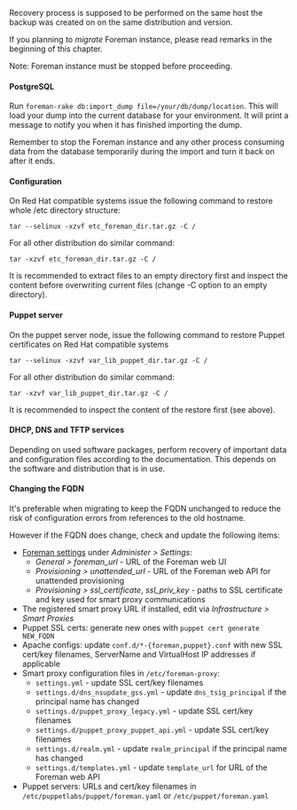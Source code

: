 
Recovery process is supposed to be performed on the same host the backup was
created on on the same distribution and version.

If you planning to *migrate* Foreman instance, please read remarks in the
beginning of this chapter.

Note: Foreman instance must be stopped before proceeding.

#### PostgreSQL

Run ```foreman-rake db:import_dump file=/your/db/dump/location```. This will load your
dump into the current database for your environment. It will print a message
to notify you when it has finished importing the dump.

Remember to stop the Foreman instance and any other process consuming data from the
database temporarily during the import and turn it back on after it ends.

#### Configuration

On Red Hat compatible systems issue the following command to restore whole /etc
directory structure:

    tar --selinux -xzvf etc_foreman_dir.tar.gz -C /

For all other distribution do similar command:

    tar -xzvf etc_foreman_dir.tar.gz -C /

It is recommended to extract files to an empty directory first and inspect the
content before overwriting current files (change -C option to an empty
directory).

#### Puppet server

On the puppet server node, issue the following command to restore Puppet
certificates on Red Hat compatible systems

    tar --selinux -xzvf var_lib_puppet_dir.tar.gz -C /

For all other distribution do similar command:

    tar -xzvf var_lib_puppet_dir.tar.gz -C /

It is recommended to inspect the content of the restore first (see above).

#### DHCP, DNS and TFTP services

Depending on used software packages, perform recovery of important data and
configuration files according to the documentation. This depends on the
software and distribution that is in use.

#### Changing the FQDN

It's preferable when migrating to keep the FQDN unchanged to reduce the risk
of configuration errors from references to the old hostname.

However if the FQDN does change, check and update the following items:

* [Foreman settings](manuals/{{page.version}}/index.html#3.5.2ConfigurationOptions) under *Administer > Settings*:
    * *General > foreman_url* - URL of the Foreman web UI
    * *Provisioning > unattended_url* - URL of the Foreman web API for unattended provisioning
    * *Provisioning > ssl_certificate*, *ssl_priv_key* - paths to SSL certificate and key used for smart proxy communications
* The registered smart proxy URL if installed, edit via *Infrastructure > Smart Proxies*
* Puppet SSL certs: generate new ones with `puppet cert generate NEW_FQDN`
* Apache configs: update `conf.d/*-{foreman,puppet}.conf` with new SSL cert/key filenames, ServerName and VirtualHost IP addresses if applicable
* Smart proxy configuration files in `/etc/foreman-proxy`:
    * `settings.yml` - update SSL cert/key filenames
    * `settings.d/dns_nsupdate_gss.yml` - update `dns_tsig_principal` if the principal name has changed
    * `settings.d/puppet_proxy_legacy.yml` - update SSL cert/key filenames
    * `settings.d/puppet_proxy_puppet_api.yml` - update SSL cert/key filenames
    * `settings.d/realm.yml` - update `realm_principal` if the principal name has changed
    * `settings.d/templates.yml` - update `template_url` for URL of the Foreman web API
* Puppet servers: URLs and cert/key filenames in `/etc/puppetlabs/puppet/foreman.yaml` or `/etc/puppet/foreman.yaml`
